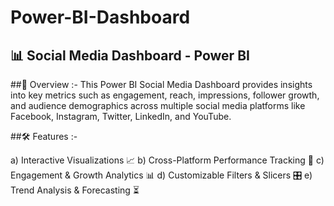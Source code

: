 # Power-BI-Dashboard

## 📊 Social Media Dashboard - Power BI

##📌 Overview :-
This Power BI Social Media Dashboard provides insights into key metrics such as engagement, reach, impressions, follower growth, and audience demographics across multiple social media platforms like Facebook, Instagram, Twitter, LinkedIn, and YouTube.

##🛠 Features :-

a) Interactive Visualizations 📈
b) Cross-Platform Performance Tracking 🔄
c) Engagement & Growth Analytics 📊
d) Customizable Filters & Slicers 🎛
e) Trend Analysis & Forecasting ⏳


